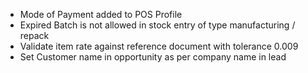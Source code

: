 - Mode of Payment added to POS Profile
- Expired Batch is not allowed in stock entry of type manufacturing / repack
- Validate item rate against reference document with tolerance 0.009
- Set Customer name in opportunity as per company name in lead
